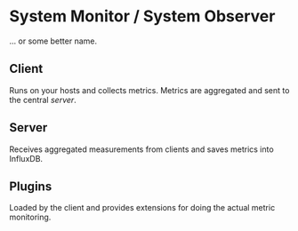 # System Monitor / System Observer

... or some better name.


## Client

Runs on your hosts and collects metrics. Metrics are aggregated and sent to the central *server*.


## Server

Receives aggregated measurements from clients and saves metrics into InfluxDB.


## Plugins

Loaded by the client and provides extensions for doing the actual metric monitoring.
